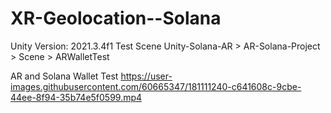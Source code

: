 # XR-Geolocation--Solana

Unity Version: 2021.3.4f1
Test Scene
Unity-Solana-AR > AR-Solana-Project > Scene > ARWalletTest



AR and Solana Wallet Test
https://user-images.githubusercontent.com/60665347/181111240-c641608c-9cbe-44ee-8f94-35b74e5f0599.mp4

